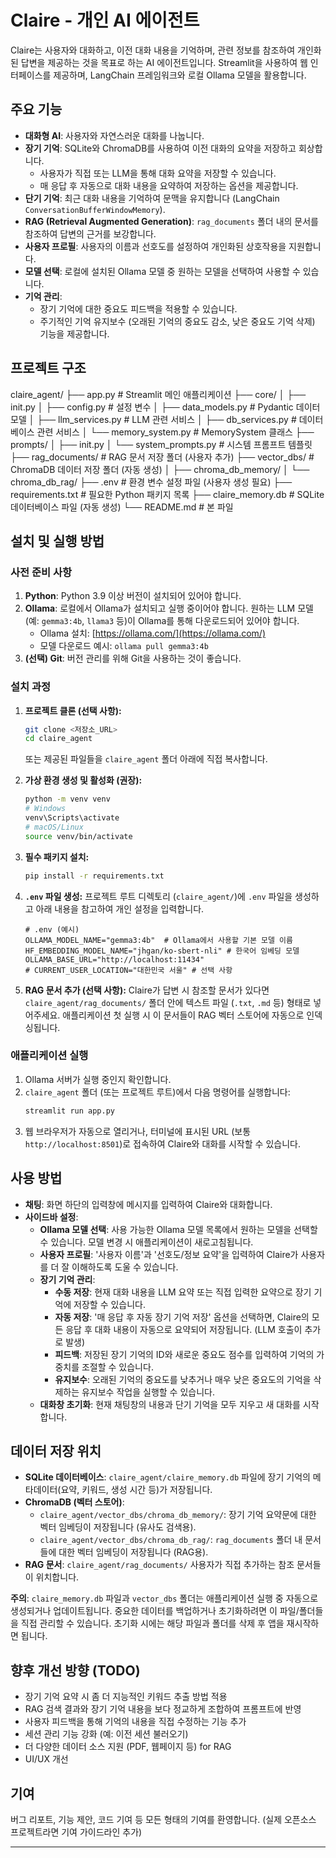 # Claire - 개인 AI 에이전트

Claire는 사용자와 대화하고, 이전 대화 내용을 기억하며, 관련 정보를 참조하여 개인화된 답변을 제공하는 것을 목표로 하는 AI 에이전트입니다. Streamlit을 사용하여 웹 인터페이스를 제공하며, LangChain 프레임워크와 로컬 Ollama 모델을 활용합니다.

## 주요 기능

-   **대화형 AI**: 사용자와 자연스러운 대화를 나눕니다.
-   **장기 기억**: SQLite와 ChromaDB를 사용하여 이전 대화의 요약을 저장하고 회상합니다.
    -   사용자가 직접 또는 LLM을 통해 대화 요약을 저장할 수 있습니다.
    -   매 응답 후 자동으로 대화 내용을 요약하여 저장하는 옵션을 제공합니다.
-   **단기 기억**: 최근 대화 내용을 기억하여 문맥을 유지합니다 (LangChain `ConversationBufferWindowMemory`).
-   **RAG (Retrieval Augmented Generation)**: `rag_documents` 폴더 내의 문서를 참조하여 답변의 근거를 보강합니다.
-   **사용자 프로필**: 사용자의 이름과 선호도를 설정하여 개인화된 상호작용을 지원합니다.
-   **모델 선택**: 로컬에 설치된 Ollama 모델 중 원하는 모델을 선택하여 사용할 수 있습니다.
-   **기억 관리**:
    -   장기 기억에 대한 중요도 피드백을 적용할 수 있습니다.
    -   주기적인 기억 유지보수 (오래된 기억의 중요도 감소, 낮은 중요도 기억 삭제) 기능을 제공합니다.

## 프로젝트 구조

claire_agent/
├── app.py                   # Streamlit 메인 애플리케이션
├── core/
│   ├── init.py
│   ├── config.py            # 설정 변수
│   ├── data_models.py       # Pydantic 데이터 모델
│   ├── llm_services.py      # LLM 관련 서비스
│   ├── db_services.py       # 데이터베이스 관련 서비스
│   └── memory_system.py     # MemorySystem 클래스
├── prompts/
│   ├── init.py
│   └── system_prompts.py    # 시스템 프롬프트 템플릿
├── rag_documents/           # RAG 문서 저장 폴더 (사용자 추가)
├── vector_dbs/              # ChromaDB 데이터 저장 폴더 (자동 생성)
│   ├── chroma_db_memory/
│   └── chroma_db_rag/
├── .env                     # 환경 변수 설정 파일 (사용자 생성 필요)
├── requirements.txt         # 필요한 Python 패키지 목록
├── claire_memory.db         # SQLite 데이터베이스 파일 (자동 생성)
└── README.md                # 본 파일

## 설치 및 실행 방법

### 사전 준비 사항

1.  **Python**: Python 3.9 이상 버전이 설치되어 있어야 합니다.
2.  **Ollama**: 로컬에서 Ollama가 설치되고 실행 중이어야 합니다. 원하는 LLM 모델(예: `gemma3:4b`, `llama3` 등)이 Ollama를 통해 다운로드되어 있어야 합니다.
    -   Ollama 설치: [https://ollama.com/](https://ollama.com/)
    -   모델 다운로드 예시: `ollama pull gemma3:4b`
3.  **(선택) Git**: 버전 관리를 위해 Git을 사용하는 것이 좋습니다.

### 설치 과정

1.  **프로젝트 클론 (선택 사항):**
    ```bash
    git clone <저장소_URL>
    cd claire_agent
    ```
    또는 제공된 파일들을 `claire_agent` 폴더 아래에 직접 복사합니다.

2.  **가상 환경 생성 및 활성화 (권장):**
    ```bash
    python -m venv venv
    # Windows
    venv\Scripts\activate
    # macOS/Linux
    source venv/bin/activate
    ```

3.  **필수 패키지 설치:**
    ```bash
    pip install -r requirements.txt
    ```

4.  **`.env` 파일 생성:**
    프로젝트 루트 디렉토리 (`claire_agent/`)에 `.env` 파일을 생성하고 아래 내용을 참고하여 개인 설정을 입력합니다.
    ```env
    # .env (예시)
    OLLAMA_MODEL_NAME="gemma3:4b"  # Ollama에서 사용할 기본 모델 이름
    HF_EMBEDDING_MODEL_NAME="jhgan/ko-sbert-nli" # 한국어 임베딩 모델
    OLLAMA_BASE_URL="http://localhost:11434"
    # CURRENT_USER_LOCATION="대한민국 서울" # 선택 사항
    ```

5.  **RAG 문서 추가 (선택 사항):**
    Claire가 답변 시 참조할 문서가 있다면 `claire_agent/rag_documents/` 폴더 안에 텍스트 파일 (`.txt`, `.md` 등) 형태로 넣어주세요. 애플리케이션 첫 실행 시 이 문서들이 RAG 벡터 스토어에 자동으로 인덱싱됩니다.

### 애플리케이션 실행

1.  Ollama 서버가 실행 중인지 확인합니다.
2.  `claire_agent` 폴더 (또는 프로젝트 루트)에서 다음 명령어를 실행합니다:
    ```bash
    streamlit run app.py
    ```
3.  웹 브라우저가 자동으로 열리거나, 터미널에 표시된 URL (보통 `http://localhost:8501`)로 접속하여 Claire와 대화를 시작할 수 있습니다.

## 사용 방법

-   **채팅**: 화면 하단의 입력창에 메시지를 입력하여 Claire와 대화합니다.
-   **사이드바 설정**:
    -   **Ollama 모델 선택**: 사용 가능한 Ollama 모델 목록에서 원하는 모델을 선택할 수 있습니다. 모델 변경 시 애플리케이션이 새로고침됩니다.
    -   **사용자 프로필**: '사용자 이름'과 '선호도/정보 요약'을 입력하여 Claire가 사용자를 더 잘 이해하도록 도울 수 있습니다.
    -   **장기 기억 관리**:
        -   **수동 저장**: 현재 대화 내용을 LLM 요약 또는 직접 입력한 요약으로 장기 기억에 저장할 수 있습니다.
        -   **자동 저장**: '매 응답 후 자동 장기 기억 저장' 옵션을 선택하면, Claire의 모든 응답 후 대화 내용이 자동으로 요약되어 저장됩니다. (LLM 호출이 추가로 발생)
        -   **피드백**: 저장된 장기 기억의 ID와 새로운 중요도 점수를 입력하여 기억의 가중치를 조절할 수 있습니다.
        -   **유지보수**: 오래된 기억의 중요도를 낮추거나 매우 낮은 중요도의 기억을 삭제하는 유지보수 작업을 실행할 수 있습니다.
    -   **대화창 초기화**: 현재 채팅창의 내용과 단기 기억을 모두 지우고 새 대화를 시작합니다.

## 데이터 저장 위치

-   **SQLite 데이터베이스**: `claire_agent/claire_memory.db` 파일에 장기 기억의 메타데이터(요약, 키워드, 생성 시간 등)가 저장됩니다.
-   **ChromaDB (벡터 스토어)**:
    -   `claire_agent/vector_dbs/chroma_db_memory/`: 장기 기억 요약문에 대한 벡터 임베딩이 저장됩니다 (유사도 검색용).
    -   `claire_agent/vector_dbs/chroma_db_rag/`: `rag_documents` 폴더 내 문서들에 대한 벡터 임베딩이 저장됩니다 (RAG용).
-   **RAG 문서**: `claire_agent/rag_documents/` 사용자가 직접 추가하는 참조 문서들이 위치합니다.

**주의**: `claire_memory.db` 파일과 `vector_dbs` 폴더는 애플리케이션 실행 중 자동으로 생성되거나 업데이트됩니다. 중요한 데이터를 백업하거나 초기화하려면 이 파일/폴더들을 직접 관리할 수 있습니다. 초기화 시에는 해당 파일과 폴더를 삭제 후 앱을 재시작하면 됩니다.

## 향후 개선 방향 (TODO)

-   장기 기억 요약 시 좀 더 지능적인 키워드 추출 방법 적용
-   RAG 검색 결과와 장기 기억 내용을 보다 정교하게 조합하여 프롬프트에 반영
-   사용자 피드백을 통해 기억의 내용을 직접 수정하는 기능 추가
-   세션 관리 기능 강화 (예: 이전 세션 불러오기)
-   더 다양한 데이터 소스 지원 (PDF, 웹페이지 등) for RAG
-   UI/UX 개선

## 기여

버그 리포트, 기능 제안, 코드 기여 등 모든 형태의 기여를 환영합니다. (실제 오픈소스 프로젝트라면 기여 가이드라인 추가)

---
